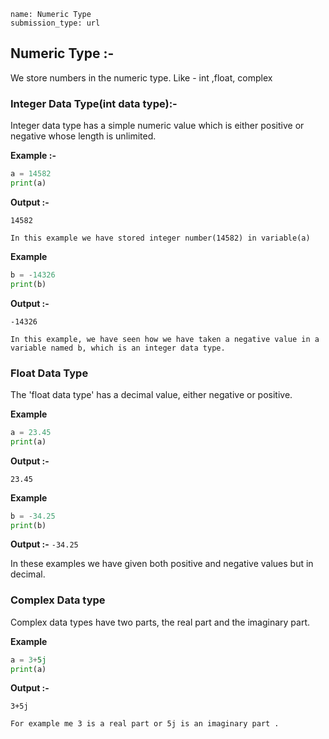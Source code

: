 ﻿```ngMeta
name: Numeric Type
submission_type: url
```

## Numeric Type :-

We store numbers in the numeric type. Like - int ,float, complex 

### Integer Data Type(int data type):-

Integer data type has a simple numeric value which is either positive or negative whose length is unlimited.

**Example :-**

```python
a = 14582
print(a)
 ```
**Output :-**

`14582`

`In this example we have stored integer number(14582) in variable(a)`

**Example**

```python
b = -14326
print(b)
 ```
**Output :-**

`-14326`

`In this example, we have seen how we have taken a negative value in a variable named b, which is an integer data type.`

### Float Data Type

  
The 'float data type' has a decimal value, either negative or positive.

**Example**

```python
a = 23.45
print(a)
 ```
**Output :-**

`23.45`

**Example**

```python
b = -34.25
print(b)
 ```
**Output :-**
`-34.25`

In these examples we have given both positive and negative values ​​but in decimal.


### Complex Data type

Complex data types have two parts, the real part and the imaginary part.

**Example**

```python
a = 3+5j
print(a)
 ```
**Output :-**

`3+5j`

`For example me 3 is a real part or 5j is an imaginary part .`
